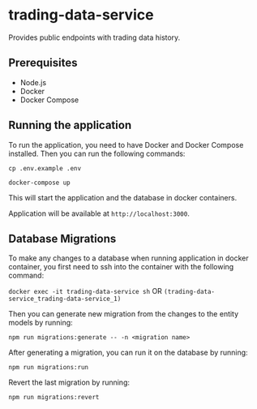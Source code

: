 # trading-data-service
Provides public endpoints with trading data history.

## Prerequisites

- Node.js
- Docker
- Docker Compose

## Running the application

To run the application, you need to have Docker and Docker Compose installed. Then you can run the following commands:

`cp .env.example .env`

`docker-compose up`

This will start the application and the database in docker containers.

Application will be available at `http://localhost:3000`.

## Database Migrations

To make any changes to a database when running application in docker container, you first need to ssh into the container with the following command:

`docker exec -it trading-data-service sh` OR `(trading-data-service_trading-data-service_1)`

Then you can generate new migration from the changes to the entity models by running:

`npm run migrations:generate -- -n <migration name>`

After generating a migration, you can run it on the database by running:

`npm run migrations:run`

Revert the last migration by running:

`npm run migrations:revert`
